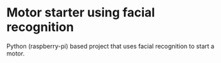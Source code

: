 # Motor starter using facial recognition
 Python (raspberry-pi) based project that uses facial recognition to start a motor.
